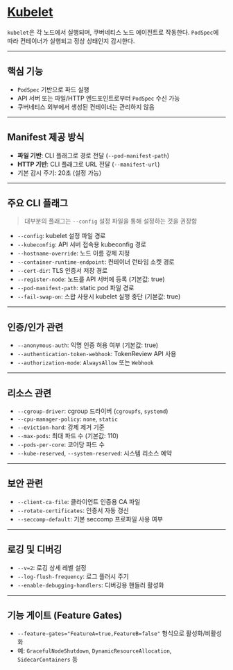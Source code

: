 # [Kubelet](https://kubernetes.io/docs/reference/command-line-tools-reference/kubelet/)

`kubelet`은 각 노드에서 실행되며, 쿠버네티스 노드 에이전트로 작동한다. `PodSpec`에 따라 컨테이너가 실행되고 정상 상태인지 감시한다.

---

## 핵심 기능

- `PodSpec` 기반으로 파드 실행
- API 서버 또는 파일/HTTP 엔드포인트로부터 `PodSpec` 수신 가능
- 쿠버네티스 외부에서 생성된 컨테이너는 관리하지 않음

---

## Manifest 제공 방식

- **파일 기반**: CLI 플래그로 경로 전달 (`--pod-manifest-path`)
- **HTTP 기반**: CLI 플래그로 URL 전달 (`--manifest-url`)
- 기본 감시 주기: 20초 (설정 가능)

---

## 주요 CLI 플래그

> 대부분의 플래그는 `--config` 설정 파일을 통해 설정하는 것을 권장함

- `--config`: kubelet 설정 파일 경로
- `--kubeconfig`: API 서버 접속용 kubeconfig 경로
- `--hostname-override`: 노드 이름 강제 지정
- `--container-runtime-endpoint`: 컨테이너 런타임 소켓 경로
- `--cert-dir`: TLS 인증서 저장 경로
- `--register-node`: 노드를 API 서버에 등록 (기본값: true)
- `--pod-manifest-path`: static pod 파일 경로
- `--fail-swap-on`: 스왑 사용시 kubelet 실행 중단 (기본값: true)

---

## 인증/인가 관련

- `--anonymous-auth`: 익명 인증 허용 여부 (기본값: true)
- `--authentication-token-webhook`: TokenReview API 사용
- `--authorization-mode`: `AlwaysAllow` 또는 `Webhook`

---

## 리소스 관련

- `--cgroup-driver`: cgroup 드라이버 (`cgroupfs`, `systemd`)
- `--cpu-manager-policy`: `none`, `static`
- `--eviction-hard`: 강제 제거 기준
- `--max-pods`: 최대 파드 수 (기본값: 110)
- `--pods-per-core`: 코어당 파드 수
- `--kube-reserved`, `--system-reserved`: 시스템 리소스 예약

---

## 보안 관련

- `--client-ca-file`: 클라이언트 인증용 CA 파일
- `--rotate-certificates`: 인증서 자동 갱신
- `--seccomp-default`: 기본 seccomp 프로파일 사용 여부

---

## 로깅 및 디버깅

- `--v=2`: 로깅 상세 레벨 설정
- `--log-flush-frequency`: 로그 플러시 주기
- `--enable-debugging-handlers`: 디버깅용 핸들러 활성화

---

## 기능 게이트 (Feature Gates)

- `--feature-gates="FeatureA=true,FeatureB=false"` 형식으로 활성화/비활성화
- 예: `GracefulNodeShutdown`, `DynamicResourceAllocation`, `SidecarContainers` 등
